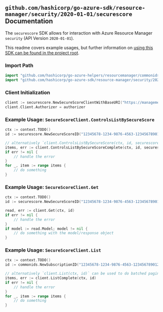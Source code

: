 
## `github.com/hashicorp/go-azure-sdk/resource-manager/security/2020-01-01/securescore` Documentation

The `securescore` SDK allows for interaction with Azure Resource Manager `security` (API Version `2020-01-01`).

This readme covers example usages, but further information on [using this SDK can be found in the project root](https://github.com/hashicorp/go-azure-sdk/tree/main/docs).

### Import Path

```go
import "github.com/hashicorp/go-azure-helpers/resourcemanager/commonids"
import "github.com/hashicorp/go-azure-sdk/resource-manager/security/2020-01-01/securescore"
```


### Client Initialization

```go
client := securescore.NewSecureScoreClientWithBaseURI("https://management.azure.com")
client.Client.Authorizer = authorizer
```


### Example Usage: `SecureScoreClient.ControlsListBySecureScore`

```go
ctx := context.TODO()
id := securescore.NewSecureScoreID("12345678-1234-9876-4563-123456789012", "secureScoreValue")

// alternatively `client.ControlsListBySecureScore(ctx, id, securescore.DefaultControlsListBySecureScoreOperationOptions())` can be used to do batched pagination
items, err := client.ControlsListBySecureScoreComplete(ctx, id, securescore.DefaultControlsListBySecureScoreOperationOptions())
if err != nil {
	// handle the error
}
for _, item := range items {
	// do something
}
```


### Example Usage: `SecureScoreClient.Get`

```go
ctx := context.TODO()
id := securescore.NewSecureScoreID("12345678-1234-9876-4563-123456789012", "secureScoreValue")

read, err := client.Get(ctx, id)
if err != nil {
	// handle the error
}
if model := read.Model; model != nil {
	// do something with the model/response object
}
```


### Example Usage: `SecureScoreClient.List`

```go
ctx := context.TODO()
id := commonids.NewSubscriptionID("12345678-1234-9876-4563-123456789012")

// alternatively `client.List(ctx, id)` can be used to do batched pagination
items, err := client.ListComplete(ctx, id)
if err != nil {
	// handle the error
}
for _, item := range items {
	// do something
}
```
